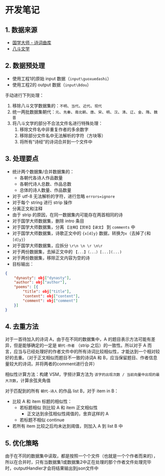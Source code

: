# 开发笔记

## 1. 数据来源

* [国学大师 - 诗词曲库](http://www.guoxuedashi.com/shici/)
* [八斗文学](http://www.8dou.net/)

## 2. 数据预处理

* 使用工程1的原始 input 数据（`input\guoxuedashi`）
* 使用工程2的 output 数据（`input\8dou`）

手动进行下列处理：
1. 移除八斗文学数据集的：`不明`、`当代`、`近代`、`现代`
2. 统一两批数据集朝代：`元`、`先秦`、`南北朝`、`唐`、`宋`、`明`、`汉`、`清`、`辽`、`金`、`隋`、`魏晋`
3. 将八斗文学的部分不合法文件名进行特殊处理：
   1. 移除文件名中非重复作者的多余数字
   2. 移除部分文件名中无法解析的字符（方块等）
   3. 将所有“诗经”的诗词合并到一个文件中

## 3. 处理要点

* 统计两个数据集/合并数据集的：
  * 各朝代各诗人作品数量
  * 各朝代诗人总数、作品总数
  * 总体的诗人数量、作品数量
* 对于 utf-8 无法解析的字符，进行忽略 `errors=ignore`
* 对于每个 string 进行 strip 操作
* 分离正文和注释
* 由于 strip 的原因，在同一数据集内可能存在两首相同的诗
* 对于国学大师数据集，删除 intro 条目
* 对于国学大师数据集，分离 `【注释】【赏析】【译文】` 到 `comments` 中
* 对于国学大师数据集，诗歌正文中的 `{x[d]y}` 数据，转换为`x`（去掉了`{`和`[d]y}`）
* 对于国学大师数据集，应拆分 `\r\n \n \r \n\r`
* 对于两份数据集，去掉正文中的 `【...】（...）[...](...)`
* 对于两份数据集，移除正文内容为空的诗
* 目标输出：

```json
{
    "dynasty": obj["dynasty"],
    "author": obj["author"],
    "poems": [{
        "title": obj["title"],
        "content": obj["content"],
        "comment": obj["comment"]
    }]
}
```

## 4. 去重方法

对于一首待加入的诗词 A，由于在不同的数据集中，A 的题目表示方法可能有差异，但是能够确定的一定是 `朝代-作者` （strip 之后）的一致性。所以对于 A 而言，应当与已经处理好的作者文件中的所有诗词比较相似性，才能达到一个相对较好的去重。（对于正文相似而题目不一致的诗词A 和 B，应当保留题目、作者信息量较大的诗词，并将两者的comment进行合并）

相似性计算方法：构建 VSM，字频计算方法为 `该字的出现次数 / 当前向量中出现的最大次数`，计算余弦夹角值

对于匹配到的所有 `朝代-诗人` 的作品 list B，对于 item in B：
* 比较 A 和 item 标题的相似性：
  * 若标题相似 则比较 A 和 item 正文相似性
    * 正文达到余弦相似性阈值的，舍弃这样的 A
  * 若标题不相似 continue
* 若所有 item 比较之后均未达到阈值，则加入 A 到 list B 中

## 5. 优化策略

由于在不同的数据集中读取，都是按照一个个文件（也就是一个个作者而来的），所以在合并时，只有当数据集1或数据集2中正在处理的那个作者文件处理完毕时，outputHandler才会将结果输出到json文件中
